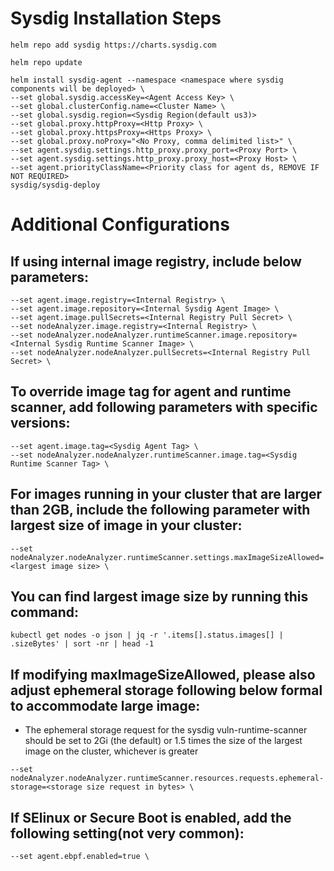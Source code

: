 # Sysdig Installation Steps

```
helm repo add sysdig https://charts.sysdig.com

helm repo update

helm install sysdig-agent --namespace <namespace where sysdig components will be deployed> \
--set global.sysdig.accessKey=<Agent Access Key> \
--set global.clusterConfig.name=<Cluster Name> \
--set global.sysdig.region=<Sysdig Region(default us3)>
--set global.proxy.httpProxy=<Http Proxy> \
--set global.proxy.httpsProxy=<Https Proxy> \
--set global.proxy.noProxy="<No Proxy, comma delimited list>" \
--set agent.sysdig.settings.http_proxy.proxy_port=<Proxy Port> \
--set agent.sysdig.settings.http_proxy.proxy_host=<Proxy Host> \
--set agent.priorityClassName=<Priority class for agent ds, REMOVE IF NOT REQUIRED>
sysdig/sysdig-deploy
```


# Additional Configurations

## If using internal image registry, include below parameters:
```
--set agent.image.registry=<Internal Registry> \
--set agent.image.repository=<Internal Sysdig Agent Image> \
--set agent.image.pullSecrets=<Internal Registry Pull Secret> \
--set nodeAnalyzer.image.registry=<Internal Registry> \
--set nodeAnalyzer.nodeAnalyzer.runtimeScanner.image.repository=<Internal Sysdig Runtime Scanner Image> \
--set nodeAnalyzer.nodeAnalyzer.pullSecrets=<Internal Registry Pull Secret> \
```

## To override image tag for agent and runtime scanner, add following parameters with specific versions:
```
--set agent.image.tag=<Sysdig Agent Tag> \
--set nodeAnalyzer.nodeAnalyzer.runtimeScanner.image.tag=<Sysdig Runtime Scanner Tag> \
```

## For images running in your cluster that are larger than 2GB, include the following parameter with largest size of image in your cluster:
```
--set nodeAnalyzer.nodeAnalyzer.runtimeScanner.settings.maxImageSizeAllowed=<largest image size> \
```
## You can find largest image size by running this command:
```
kubectl get nodes -o json | jq -r '.items[].status.images[] | .sizeBytes' | sort -nr | head -1
```

## If modifying maxImageSizeAllowed, please also adjust ephemeral storage following below formal to accommodate large image:

* The ephemeral storage request for the sysdig vuln-runtime-scanner should be set to 2Gi (the default) or 1.5 times the size of the largest image on the cluster, whichever is greater
```
--set nodeAnalyzer.nodeAnalyzer.runtimeScanner.resources.requests.ephemeral-storage=<storage size request in bytes> \
```
## If SElinux or Secure Boot is enabled, add the following setting(not very common):
```
--set agent.ebpf.enabled=true \
```

